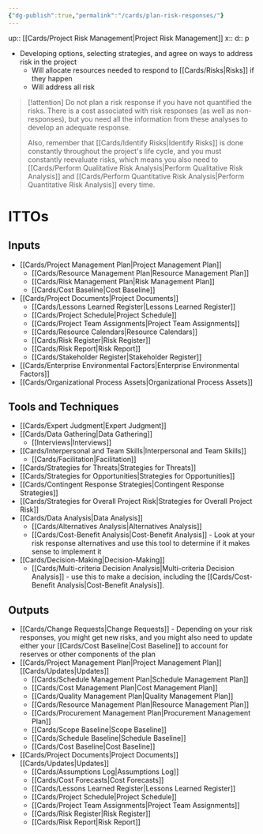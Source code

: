 ```yaml
---
{"dg-publish":true,"permalink":"/cards/plan-risk-responses/"}
---
```


up:: [[Cards/Project Risk Management\|Project Risk Management]] 
x:: 
d:: p

- ﻿﻿Developing options, selecting strategies, and agree on ways to address risk in the project
	- Will allocate resources needed to respond to [[Cards/Risks\|Risks]] if they happen
	- Will address all risk

> [!attention]
> Do not plan a risk response if you have not quantified the risks. There is a cost associated with risk responses (as well as non-responses), but you need all the information from these analyses to develop an adequate response. 
> 
> Also, remember that [[Cards/Identify Risks\|Identify Risks]] is done constantly throughout the project's life cycle, and you must constantly reevaluate risks, which means you also need to [[Cards/Perform Qualitative Risk Analysis\|Perform Qualitative Risk Analysis]] and [[Cards/Perform Quantitative Risk Analysis\|Perform Quantitative Risk Analysis]] every time. 
> 

# ITTOs

## Inputs
- [[Cards/Project Management Plan\|Project Management Plan]]
	- [[Cards/Resource Management Plan\|Resource Management Plan]]
	- [[Cards/Risk Management Plan\|Risk Management Plan]]
	- [[Cards/Cost Baseline\|Cost Baseline]]
- [[Cards/Project Documents\|Project Documents]]
	- [[Cards/Lessons Learned Register\|Lessons Learned Register]]
	- [[Cards/Project Schedule\|Project Schedule]]
	- [[Cards/Project Team Assignments\|Project Team Assignments]]
	- [[Cards/Resource Calendars\|Resource Calendars]]
	- [[Cards/Risk Register\|Risk Register]]
	- [[Cards/Risk Report\|Risk Report]]
	- [[Cards/Stakeholder Register\|Stakeholder Register]]
- [[Cards/Enterprise Environmental Factors\|Enterprise Environmental Factors]]
- [[Cards/Organizational Process Assets\|Organizational Process Assets]]

## Tools and Techniques
- [[Cards/Expert Judgment\|Expert Judgment]]
- [[Cards/Data Gathering\|Data Gathering]]
	- [[Interviews\|Interviews]]
- [[Cards/Interpersonal and Team Skills\|Interpersonal and Team Skills]]
	- [[Cards/Facilitation\|Facilitation]]
- [[Cards/Strategies for Threats\|Strategies for Threats]]
- [[Cards/Strategies for Opportunities\|Strategies for Opportunities]]
- [[Cards/Contingent Response Strategies\|Contingent Response Strategies]]
- [[Cards/Strategies for Overall Project Risk\|Strategies for Overall Project Risk]]
- [[Cards/Data Analysis\|Data Analysis]]
	- [[Cards/Alternatives Analysis\|Alternatives Analysis]]
	- [[Cards/Cost-Benefit Analysis\|Cost-Benefit Analysis]] - Look at your risk response alternatives and use this tool to determine if it makes sense to implement it 
- [[Cards/Decision-Making\|Decision-Making]]
	- [[Cards/Multi-criteria Decision Analysis\|Multi-criteria Decision Analysis]] - use this to make a decision, including the [[Cards/Cost-Benefit Analysis\|Cost-Benefit Analysis]].  

## Outputs
- [[Cards/Change Requests\|Change Requests]] - Depending on your risk responses, you might get new risks, and you might also need to update either your [[Cards/Cost Baseline\|Cost Baseline]] to account for reserves or other components of the plan
- [[Cards/Project Management Plan\|Project Management Plan]] [[Cards/Updates\|Updates]]
	- [[Cards/Schedule Management Plan\|Schedule Management Plan]]
	- [[Cards/Cost Management Plan\|Cost Management Plan]]
	- [[Cards/Quality Management Plan\|Quality Management Plan]]
	- [[Cards/Resource Management Plan\|Resource Management Plan]]
	- [[Cards/Procurement Management Plan\|Procurement Management Plan]]
	- [[Cards/Scope Baseline\|Scope Baseline]]
	- [[Cards/Schedule Baseline\|Schedule Baseline]]
	- [[Cards/Cost Baseline\|Cost Baseline]]
- [[Cards/Project Documents\|Project Documents]] [[Cards/Updates\|Updates]]
	- [[Cards/Assumptions Log\|Assumptions Log]]
	- [[Cards/Cost Forecasts\|Cost Forecasts]]
	- [[Cards/Lessons Learned Register\|Lessons Learned Register]]
	- [[Cards/Project Schedule\|Project Schedule]]
	- [[Cards/Project Team Assignments\|Project Team Assignments]]
	- [[Cards/Risk Register\|Risk Register]]
	- [[Cards/Risk Report\|Risk Report]]